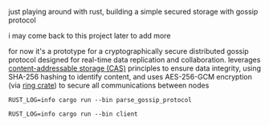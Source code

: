 just playing around with rust, building a simple secured storage with gossip protocol

i may come back to this project later to add more

for now it's a prototype for a cryptographically secure distributed gossip protocol designed for real-time data replication and collaboration. leverages [content-addressable storage (CAS)](https://en.wikipedia.org/wiki/Content-addressable_storage) principles to ensure data integrity, using SHA-256 hashing to identify content, and uses AES-256-GCM encryption (via [ring crate](https://docs.rs/ring/latest/ring/aead/index.html)) to secure all communications between nodes

```
RUST_LOG=info cargo run --bin parse_gossip_protocol

RUST_LOG=info cargo run --bin client
```
